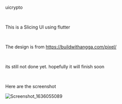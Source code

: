 uicrypto

<br>

This is a Slicing UI using flutter

<br>

The design is from https://buildwithangga.com/pixel/

<br>

its still not done yet. hopefully it will finish soon 

<br>

Here are the screenshot

![Screenshot_1636055089](https://user-images.githubusercontent.com/70715172/140409397-5d0ba1ef-330a-48f8-a629-180588ea19d9.png)

<br> 

